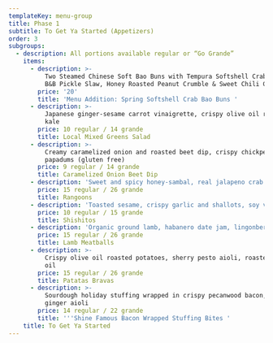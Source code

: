```yaml
---
templateKey: menu-group
title: Phase 1
subtitle: To Get Ya Started (Appetizers)
order: 3
subgroups:
  - description: All portions available regular or “Go Grande”
    items:
      - description: >-
          Two Steamed Chinese Soft Bao Buns with Tempura Softshell Crab, House
          B&B Pickle Slaw, Honey Roasted Peanut Crumble & Sweet Chili Glaze  
        price: '20'
        title: 'Menu Addition: Spring Softshell Crab Bao Buns '
      - description: >-
          Japanese ginger-sesame carrot vinaigrette, crispy olive oil roasted
          kale
        price: 10 regular / 14 grande
        title: Local Mixed Greens Salad
      - description: >-
          Creamy caramelized onion and roasted beet dip, crispy chickpea
          papadums (gluten free)
        price: 9 regular / 14 grande
        title: Caramelized Onion Beet Dip
      - description: 'Sweet and spicy honey-sambal, real jalapeno crab filling'
        price: 15 regular / 26 grande
        title: Rangoons
      - description: 'Toasted sesame, crispy garlic and shallots, soy vinaigrette'
        price: 10 regular / 15 grande
        title: Shishitos
      - description: 'Organic ground lamb, habanero date jam, lingonberry (gluten free)'
        price: 15 regular / 26 grande
        title: Lamb Meatballs
      - description: >-
          Crispy olive oil roasted potatoes, sherry pesto aioli, roasted garlic
          oil
        price: 15 regular / 26 grande
        title: Patatas Bravas
      - description: >-
          Sourdough holiday stuffing wrapped in crispy pecanwood bacon, Candied
          ginger aioli 
        price: 14 regular / 22 grande
        title: '''Shine Famous Bacon Wrapped Stuffing Bites '
    title: To Get Ya Started
---
```


